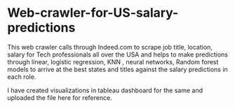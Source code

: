 # Web-crawler-for-US-salary-predictions
This web crawler calls through Indeed.com to scrape job title, location, salary for Tech professionals all over the USA and helps to make predictions through linear, logistic regression, KNN , neural networks, Random forest models to arrive at the best states and titles against the salary predictions in each role.

I have created visualizations in tableau dashboard for the same and uploaded the file here for reference.
